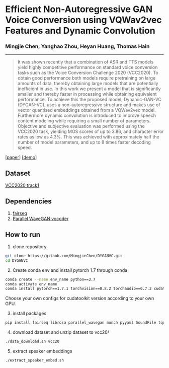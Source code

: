 # Efficient Non-Autoregressive GAN Voice Conversion using VQWav2vec Features and Dynamic Convolution

### Mingjie Chen, Yanghao Zhou, Heyan Huang, Thomas Hain

***

> It was shown recently that a combination of ASR and TTS models  yield highly 
competitive performance on standard voice conversion tasks such as the Voice
Conversion Challenge 2020 (VCC2020). To obtain good performance
both models require pretraining on large amounts of data, thereby obtaining
large models that are potentially inefficient in use. In this work we present a model that
is significantly smaller and thereby faster in processing while obtaining equivalent performance. 
To achieve this the proposed model, Dynamic-GAN-VC (DYGAN-VC), uses a non-autoregressive structure
and makes use of vector quantised embeddings obtained from a VQWav2vec model. Furthermore 
dynamic convolution is introduced to improve speech content modeling while requiring a small
number of parameters. Objective and subjective evaluation was performed using the VCC2020 task, 
yielding MOS scores of up to 3.86, and character error rates as low as 4.3\%. This was achieved with approximately half the number of model parameters, and up to 8 times faster decoding speed. 

[[paper](https://arxiv.org/abs/2203.17172)] [[demo](https://mingjiechen.github.io/dygan-vc)]

## Dataset
[VCC2020 track1](https://github.com/nii-yamagishilab/VCC2020-database)

## Dependencies
1. [fairseq](https://github.com/pytorch/fairseq)
2. [Parallel WaveGAN vocoder](https://github.com/kan-bayashi/ParallelWaveGAN)

## How to run
1. clone repository
```bash
git clone https://github.com/MingjieChen/DYGANVC.git
cd DYGANVC
```

2. Create conda env and install pytorch 1.7 through conda
```bash
conda create --name env_name python==3.7
conda activate env_name
conda install pytorch==1.7.1 torchvision==0.8.2 torchaudio==0.7.2 cudatoolkit=11.0 -c pytorch
```
Choose your own configs for cudatoolkit version according to your own GPU.

3. install packages
```bash
pip install fairseq librosa parallel_wavegan munch pyyaml SoundFile tqdm scikit-learn tensorboardX
```

4. download dataset and unzip dataset to vcc20/
```bash
./data_download.sh vcc20
```

5. extract speaker embeddings
```bash
./extract_speaker_embed.sh
```


